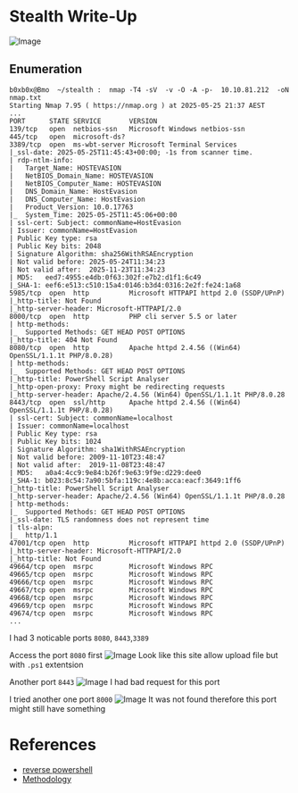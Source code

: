 # Stealth Write-Up
![Image](https://github.com/user-attachments/assets/a026b3ff-0a6c-4392-adc4-d2a233f24513)
## Enumeration

```
b0xb0x@Bmo  ~/stealth :  nmap -T4 -sV  -v -O -A -p-  10.10.81.212  -oN nmap.txt
Starting Nmap 7.95 ( https://nmap.org ) at 2025-05-25 21:37 AEST
...
PORT      STATE SERVICE       VERSION
139/tcp   open  netbios-ssn   Microsoft Windows netbios-ssn
445/tcp   open  microsoft-ds?
3389/tcp  open  ms-wbt-server Microsoft Terminal Services
|_ssl-date: 2025-05-25T11:45:43+00:00; -1s from scanner time.
| rdp-ntlm-info: 
|   Target_Name: HOSTEVASION
|   NetBIOS_Domain_Name: HOSTEVASION
|   NetBIOS_Computer_Name: HOSTEVASION
|   DNS_Domain_Name: HostEvasion
|   DNS_Computer_Name: HostEvasion
|   Product_Version: 10.0.17763
|_  System_Time: 2025-05-25T11:45:06+00:00
| ssl-cert: Subject: commonName=HostEvasion
| Issuer: commonName=HostEvasion
| Public Key type: rsa
| Public Key bits: 2048
| Signature Algorithm: sha256WithRSAEncryption
| Not valid before: 2025-05-24T11:34:23
| Not valid after:  2025-11-23T11:34:23
| MD5:   eed7:4955:e4db:0f63:302f:e7b2:d1f1:6c49
|_SHA-1: eef6:e513:c510:15a4:0146:b3d4:0316:2e2f:fe24:1a68
5985/tcp  open  http          Microsoft HTTPAPI httpd 2.0 (SSDP/UPnP)
|_http-title: Not Found
|_http-server-header: Microsoft-HTTPAPI/2.0
8000/tcp  open  http          PHP cli server 5.5 or later
| http-methods: 
|_  Supported Methods: GET HEAD POST OPTIONS
|_http-title: 404 Not Found
8080/tcp  open  http          Apache httpd 2.4.56 ((Win64) OpenSSL/1.1.1t PHP/8.0.28)
| http-methods: 
|_  Supported Methods: GET HEAD POST OPTIONS
|_http-title: PowerShell Script Analyser
|_http-open-proxy: Proxy might be redirecting requests
|_http-server-header: Apache/2.4.56 (Win64) OpenSSL/1.1.1t PHP/8.0.28
8443/tcp  open  ssl/http      Apache httpd 2.4.56 ((Win64) OpenSSL/1.1.1t PHP/8.0.28)
| ssl-cert: Subject: commonName=localhost
| Issuer: commonName=localhost
| Public Key type: rsa
| Public Key bits: 1024
| Signature Algorithm: sha1WithRSAEncryption
| Not valid before: 2009-11-10T23:48:47
| Not valid after:  2019-11-08T23:48:47
| MD5:   a0a4:4cc9:9e84:b26f:9e63:9f9e:d229:dee0
|_SHA-1: b023:8c54:7a90:5bfa:119c:4e8b:acca:eacf:3649:1ff6
|_http-title: PowerShell Script Analyser
|_http-server-header: Apache/2.4.56 (Win64) OpenSSL/1.1.1t PHP/8.0.28
| http-methods: 
|_  Supported Methods: GET HEAD POST OPTIONS
|_ssl-date: TLS randomness does not represent time
| tls-alpn: 
|_  http/1.1
47001/tcp open  http          Microsoft HTTPAPI httpd 2.0 (SSDP/UPnP)
|_http-server-header: Microsoft-HTTPAPI/2.0
|_http-title: Not Found
49664/tcp open  msrpc         Microsoft Windows RPC
49665/tcp open  msrpc         Microsoft Windows RPC
49666/tcp open  msrpc         Microsoft Windows RPC
49667/tcp open  msrpc         Microsoft Windows RPC
49668/tcp open  msrpc         Microsoft Windows RPC
49669/tcp open  msrpc         Microsoft Windows RPC
49674/tcp open  msrpc         Microsoft Windows RPC
...
```
I had 3 noticable ports `8080`, `8443`,`3389`

Access the port `8080` first
![Image](https://github.com/user-attachments/assets/7333cac3-f8d3-49f6-82ee-da9e4f875571)
Look like this site allow upload file but with `.ps1` extentsion

Another port `8443`
![Image](https://github.com/user-attachments/assets/a2659a07-4bfa-4fbd-8399-1efc34196b7a)
I had bad request for this port

I tried another one port `8000`
![Image](https://github.com/user-attachments/assets/e9c4dd3d-faab-4308-b802-cea52d97b793)
It was not found therefore this port might still have something



# References
- [reverse powershell](https://github.com/PowerShellMafia/PowerSploit/blob/master/Privesc/PowerUp.ps1)
- [Methodology](https://www.youtube.com/watch?v=SSQaXHWZ0XM)
